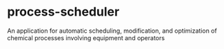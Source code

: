 # process-scheduler
An application for automatic scheduling, modification, and optimization of chemical processes involving equipment and operators
